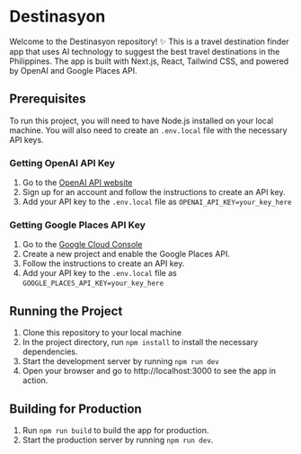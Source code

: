# Destinasyon
Welcome to the Destinasyon repository! ✨ This is a travel destination finder app that uses AI technology to suggest the best travel destinations in the Philippines. The app is built with Next.js, React, Tailwind CSS, and powered by OpenAI and Google Places API.

## Prerequisites
To run this project, you will need to have Node.js installed on your local machine. You will also need to create an `.env.local` file with the necessary API keys.

### Getting OpenAI API Key
1. Go to the [OpenAI API website](https://platform.openai.com/signup/)
2. Sign up for an account and follow the instructions to create an API key.
3. Add your API key to the `.env.local` file as `OPENAI_API_KEY=your_key_here`

### Getting Google Places API Key
1. Go to the [Google Cloud Console](https://console.cloud.google.com/)
2. Create a new project and enable the Google Places API.
3. Follow the instructions to create an API key.
4. Add your API key to the `.env.local` file as `GOOGLE_PLACES_API_KEY=your_key_here`

## Running the Project
1. Clone this repository to your local machine
2. In the project directory, run `npm install` to install the necessary dependencies.
3. Start the development server by running `npm run dev`
4. Open your browser and go to http://localhost:3000 to see the app in action.

## Building for Production
1. Run `npm run build` to build the app for production.
2. Start the production server by running `npm run dev`.

